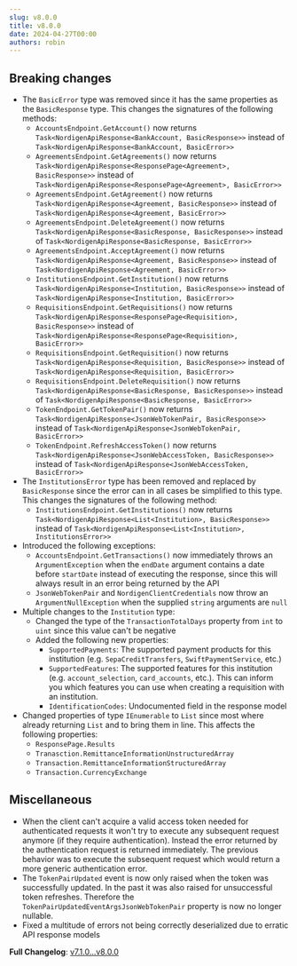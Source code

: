 ```yaml
---
slug: v8.0.0
title: v8.0.0
date: 2024-04-27T00:00
authors: robin
---
```


## Breaking changes

- The `BasicError` type was removed since it has the same properties as the `BasicResponse` type. This changes the signatures of the following methods:
  - `AccountsEndpoint.GetAccount()` now returns `Task<NordigenApiResponse<BankAccount, BasicResponse>>` instead of `Task<NordigenApiResponse<BankAccount, BasicError>>`
  - `AgreementsEndpoint.GetAgreements()` now returns `Task<NordigenApiResponse<ResponsePage<Agreement>, BasicResponse>>` instead of `Task<NordigenApiResponse<ResponsePage<Agreement>, BasicError>>`
  - `AgreementsEndpoint.GetAgreement()` now returns `Task<NordigenApiResponse<Agreement, BasicResponse>>` instead of `Task<NordigenApiResponse<Agreement, BasicError>>`
  - `AgreementsEndpoint.DeleteAgreement()` now returns `Task<NordigenApiResponse<BasicResponse, BasicResponse>>` instead of `Task<NordigenApiResponse<BasicResponse, BasicError>>`
  - `AgreementsEndpoint.AcceptAgreement()` now returns `Task<NordigenApiResponse<Agreement, BasicResponse>>` instead of `Task<NordigenApiResponse<Agreement, BasicError>>`
  - `InstitutionsEndpoint.GetInstitution()` now returns `Task<NordigenApiResponse<Institution, BasicResponse>>` instead of `Task<NordigenApiResponse<Institution, BasicError>>`
  - `RequisitionsEndpoint.GetRequisitions()` now returns `Task<NordigenApiResponse<ResponsePage<Requisition>, BasicResponse>>` instead of `Task<NordigenApiResponse<ResponsePage<Requisition>, BasicError>>`
  - `RequisitionsEndpoint.GetRequisition()` now returns `Task<NordigenApiResponse<Requisition, BasicResponse>>` instead of `Task<NordigenApiResponse<Requisition, BasicError>>`
  - `RequisitionsEndpoint.DeleteRequisition()` now returns `Task<NordigenApiResponse<BasicResponse, BasicResponse>>` instead of `Task<NordigenApiResponse<BasicResponse, BasicError>>`
  - `TokenEndpoint.GetTokenPair()` now returns `Task<NordigenApiResponse<JsonWebTokenPair, BasicResponse>>` instead of `Task<NordigenApiResponse<JsonWebTokenPair, BasicError>>`
  - `TokenEndpoint.RefreshAccessToken()` now returns `Task<NordigenApiResponse<JsonWebAccessToken, BasicResponse>>` instead of `Task<NordigenApiResponse<JsonWebAccessToken, BasicError>>`
- The `InstitutionsError` type has been removed and replaced by `BasicResponse` since the error can in all cases be simplified to this type. This changes the signatures of the following method:
  - `InstitutionsEndpoint.GetInstitutions()` now returns `Task<NordigenApiResponse<List<Institution>, BasicResponse>>` instead of `Task<NordigenApiResponse<List<Institution>, InstitutionsError>>`
- Introduced the following exceptions:
  - `AccountsEndpoint.GetTransactions()` now immediately throws an `ArgumentException` when the `endDate` argument contains a date before `startDate` instead of executing the response, since this will always result in an error being returned by the API
  - `JsonWebTokenPair` and `NordigenClientCredentials` now throw an `ArgumentNullException` when the supplied `string` arguments are `null`
- Multiple changes to the `Institution` type:
  - Changed the type of the `TransactionTotalDays` property from `int` to `uint` since this value can't be negative
  - Added the following new properties:
    - `SupportedPayments`: The supported payment products for this institution (e.g. `SepaCreditTransfers`, `SwiftPaymentService`, etc.)
    - `SupportedFeatures`: The supported features for this institution (e.g. `account_selection`, `card_accounts`, etc.). This can inform you which features you can use when creating a requisition with an institution.
    - `IdentificationCodes`: Undocumented field in the response model
- Changed properties of type `IEnumerable` to `List` since most where already returning `List` and to bring them in line. This affects the following properties:
  - `ResponsePage.Results`
  - `Tranasction.RemittanceInformationUnstructuredArray`
  - `Transaction.RemittanceInformationStructuredArray`
  - `Transaction.CurrencyExchange`

## Miscellaneous

- When the client can't acquire a valid access token needed for authenticated requests it won't try to execute any subsequent request anymore (if they require authentication). Instead the error returned by the authentication request is returned immediately. The previous behavior was to execute the subsequent request which would return a more generic authentication error.
- The `TokenPairUpdated` event is now only raised when the token was successfully updated. In the past it was also raised for unsuccessful token refreshes. Therefore the `TokenPairUpdatedEventArgsJsonWebTokenPair` property is now no longer nullable.
- Fixed a multitude of errors not being correctly deserialized due to erratic API response models

**Full Changelog**: [v7.1.0...v8.0.0](https://github.com/RobinTTY/NordigenApiClient/compare/v7.1.0...v8.0.0)
